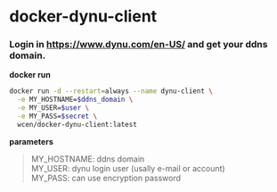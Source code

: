 # docker-dynu-client
### Login in https://www.dynu.com/en-US/ and get your ddns domain.

__docker run__

```sh
docker run -d --restart=always --name dynu-client \
  -e MY_HOSTNAME=$ddns_domain \
  -e MY_USER=$user \
  -e MY_PASS=$secret \
  wcen/docker-dynu-client:latest
```

__parameters__
>MY_HOSTNAME: ddns domain  
>MY_USER: dynu login user (usally e-mail or account)  
>MY_PASS: can use encryption password  


